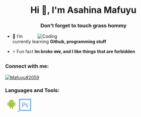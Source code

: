 <h1 align="center">Hi 👋, I'm Asahina Mafuyu</h1>
<h3 align="center">Don't forget to touch grass hommy</h3>
<img align="right" alt="Coding" width="400" src="https://media.tenor.com/r4ksG0-F9P4AAAAC/nilou-genshin-impact.gif">

- 🌱 I’m currently learning **Github, programming stuff**

- ⚡ Fun fact **Im broke 💀💀💀, and I like things that are forbidden**

<h3 align="left">Connect with me:</h3>
<p align="left">
<a href="https://discord.gg/Mafuyu#2059" target="blank"><img align="center" src="https://raw.githubusercontent.com/rahuldkjain/github-profile-readme-generator/master/src/images/icons/Social/discord.svg" alt="Mafuyu#2059" height="30" width="40" /></a>
</p>

<h3 align="left">Languages and Tools:</h3>
<p align="left"> <a href="https://developer.android.com" target="_blank" rel="noreferrer"> <img src="https://raw.githubusercontent.com/devicons/devicon/master/icons/android/android-original-wordmark.svg" alt="android" width="40" height="40"/> </a> <a href="https://www.photoshop.com/en" target="_blank" rel="noreferrer"> <img src="https://raw.githubusercontent.com/devicons/devicon/master/icons/photoshop/photoshop-line.svg" alt="photoshop" width="40" height="40"/> </a> </p>
